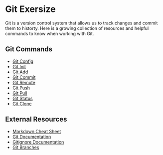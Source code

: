  # Git Exersize
Git is a version control system that allows us to track changes and commit them to historty. 
Here is a growing collection of resources and helpful commands to know when working with Git.
## Git Commands
- [Git Config](./Commands/config.md)
- [Git Init](./Commands/init.md)
- [Git Add](./Commands/add.md)
- [Git Commit](./Commands/commit.md)
- [Git Remote](./Commands/remote.md)
- [Git Push](./Commands/push.md)
- [Git Pull](./Commands/pull.md)
- [Git Status](./Commands/status.md)
- [Git Clone](./Commands/clone.md)

## External Resources
- [Markdown Cheat Sheet](https://www.markdownguide.org/cheat-sheet/)
- [Git Documentation](https://git-scm.com/docs)
- [Gitignore Documentation](https://git-scm.com/docs/gitignore)
- [Git Branches](https://git-scm.com/book/en/v2/Git-Branching-Branches-in-a-Nutshell)